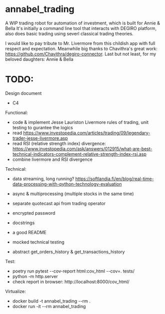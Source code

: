 # annabel_trading
A WIP trading robot for automation of investment, which is built for Annie &amp; Bella
It's initially a command line tool that interacts with DEGIRO platform, also does basic trading using severl classical trading theories.

I would like to pay tribute to Mr. Livermore from this childish app with full respect and expectation. Meanwhile big thanks to Chavithra's great work: https://github.com/Chavithra/degiro-connector. Last but not least, for my beloved daughters: Annie & Bella

# TODO:
Design document
- C4

Functional:
- code & implement Jesse Lauriston Livermore rules of trading, unit testing to gurantee the logics 
- read https://www.investopedia.com/articles/trading/09/legendary-trader-jesse-livermore.asp
- read RSI (relative strength index) divergence: https://www.investopedia.com/ask/answers/012915/what-are-best-technical-indicators-complement-relative-strength-index-rsi.asp
- combine livermore and RSI divergence

Technical:
- data streaming, long running? https://softlandia.fi/en/blog/real-time-data-processing-with-python-technology-evaluation
- async & multiprocessing (multiple stocks in the same time)
- separate quotecast api from trading operator

- encrypted password
- docstrings
- a good README
- mocked technical testing
- abstract get_orders_history & get_transactions_history

Test:
- poetry run pytest --cov-report html:cov_html --cov=. tests/
- python -m http.server
- check report in browser: http://localhost:8000/cov_html/


Virtualize:
- docker build -t annabel_trading --rm .
- docker run -it --rm annabel_trading